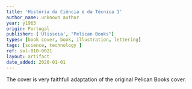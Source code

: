 ```yaml
---
title: 'História da Ciência e da Técnica 1'
author_name: unknown author
year: y1963
origin: Portugal
publisher: ['Ulisseia', "Pelican Books"]
types: [book cover, book, illustration, lettering]
tags: [science, technology ]
ref: sol-010-0021
layout: artifact
date_added: 2020-01-01
---
```

The cover is very faithfull adaptation of the original Pelican Books cover.
